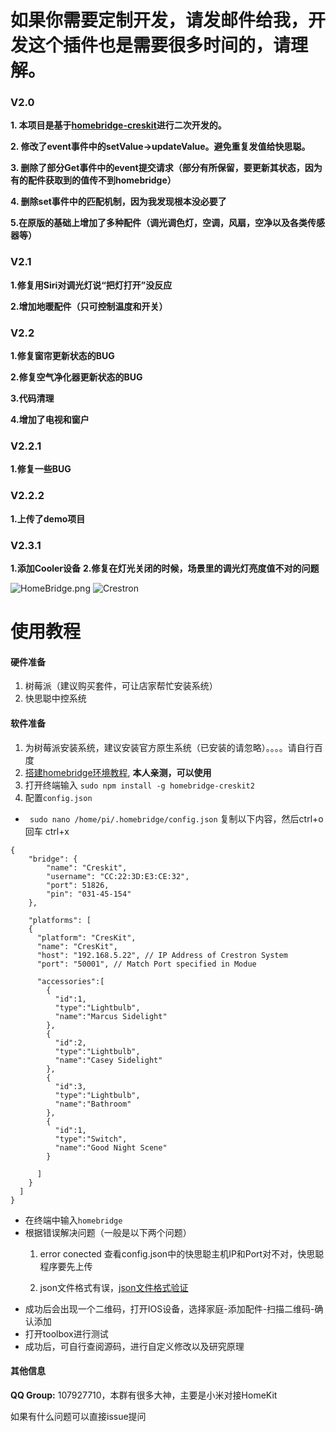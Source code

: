 # 如果你需要定制开发，请发邮件给我，开发这个插件也是需要很多时间的，请理解。
### V2.0

**1. 本项目是基于[homebridge-creskit](https://github.com/marcusadolfsson/homebridge-creskit)进行二次开发的。**

**2. 修改了event事件中的setValue->updateValue。避免重复发值给快思聪。**

**3. 删除了部分Get事件中的event提交请求（部分有所保留，要更新其状态，因为有的配件获取到的值传不到homebridge）**

**4. 删除set事件中的匹配机制，因为我发现根本没必要了**

**5.在原版的基础上增加了多种配件（调光调色灯，空调，风扇，空净以及各类传感器等）**

### V2.1

**1.修复用Siri对调光灯说“把灯打开”没反应**

**2.增加地暖配件（只可控制温度和开关）**

### V2.2
**1.修复窗帘更新状态的BUG**

**2.修复空气净化器更新状态的BUG**

**3.代码清理**

**4.增加了电视和窗户**

### V2.2.1
**1.修复一些BUG**

### V2.2.2
**1.上传了demo项目**

### V2.3.1
**1.添加Cooler设备**
**2.修复在灯光关闭的时候，场景里的调光灯亮度值不对的问题**

![HomeBridge.png](https://upload-images.jianshu.io/upload_images/3246153-34905aac5cb382fe.png?imageMogr2/auto-orient/strip%7CimageView2/2/w/1240)
![Crestron](https://upload-images.jianshu.io/upload_images/3246153-847e7112c89bc585.png?imageMogr2/auto-orient/strip%7CimageView2/2/w/1240)

# 使用教程
#### 硬件准备
1. 树莓派（建议购买套件，可让店家帮忙安装系统）
2. 快思聪中控系统

#### 软件准备
1. 为树莓派安装系统，建议安装官方原生系统（已安装的请忽略）。。。。请自行百度
2. [搭建homebridge环境教程](https://github.com/nfarina/homebridge/wiki/Running-HomeBridge-on-a-Raspberry-Pi),    **本人亲测，可以使用**
3. 打开终端输入    `sudo npm install -g homebridge-creskit2`
4. 配置`config.json` 
  - ` sudo nano /home/pi/.homebridge/config.json`
复制以下内容，然后ctrl+o 回车 ctrl+x

```
{
    "bridge": {
        "name": "Creskit",
        "username": "CC:22:3D:E3:CE:32",
        "port": 51826,
        "pin": "031-45-154"
    },

    "platforms": [
    {
      "platform": "CresKit",
      "name": "CresKit",
      "host": "192.168.5.22", // IP Address of Crestron System
      "port": "50001", // Match Port specified in Modue

      "accessories":[
        {
          "id":1,
          "type":"Lightbulb",
          "name":"Marcus Sidelight"
        },
        {
          "id":2,
          "type":"Lightbulb",
          "name":"Casey Sidelight"
        },
        {
          "id":3,
          "type":"Lightbulb",
          "name":"Bathroom"
        },
        {
          "id":1,
          "type":"Switch",
          "name":"Good Night Scene" 
        }

      ]
    }
  ]
}
```

- 在终端中输入`homebridge`
- 根据错误解决问题（一般是以下两个问题）
   1. error conected 查看config.json中的快思聪主机IP和Port对不对，快思聪程序要先上传
   
   2. json文件格式有误，[json文件格式验证](https://jsonlint.com/)
- 成功后会出现一个二维码，打开IOS设备，选择家庭-添加配件-扫描二维码-确认添加
- 打开toolbox进行测试
- 成功后，可自行查阅源码，进行自定义修改以及研究原理

#### 其他信息

**QQ Group:** 107927710，本群有很多大神，主要是小米对接HomeKit

如果有什么问题可以直接issue提问












